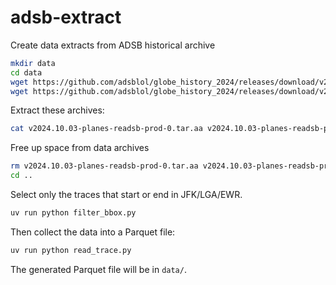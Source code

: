 # adsb-extract
Create data extracts from ADSB historical archive

```bash
mkdir data
cd data
wget https://github.com/adsblol/globe_history_2024/releases/download/v2024.10.03-planes-readsb-prod-0/v2024.10.03-planes-readsb-prod-0.tar.aa
wget https://github.com/adsblol/globe_history_2024/releases/download/v2024.10.03-planes-readsb-prod-0/v2024.10.03-planes-readsb-prod-0.tar.ab
```

Extract these archives:
```bash
cat v2024.10.03-planes-readsb-prod-0.tar.aa v2024.10.03-planes-readsb-prod-0.tar.ab | tar zxf -
```

Free up space from data archives

```bash
rm v2024.10.03-planes-readsb-prod-0.tar.aa v2024.10.03-planes-readsb-prod-0.tar.ab
cd ..
```

Select only the traces that start or end in JFK/LGA/EWR.

```bash
uv run python filter_bbox.py
```

Then collect the data into a Parquet file:

```bash
uv run python read_trace.py
```

The generated Parquet file will be in `data/`.
